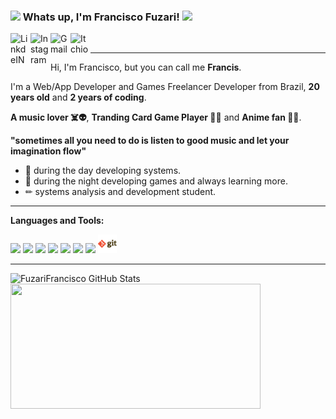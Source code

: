### <img src="https://www.flaticon.com/svg/static/icons/svg/838/838490.svg" width="24px" /> Whats up, I'm Francisco Fuzari!  <img src="https://www.flaticon.com/svg/static/icons/svg/3069/3069058.svg" width="24px" /> 

<a target="_blank" href="https://www.linkedin.com/in/francisco-fuzari-010912189/?trk=people-guest_profile-result-card_result-card_full-click&originalSubdomain=br">
  <img align="left" alt="LinkdeIN" width="32px" src="https://cdn0.iconfinder.com/data/icons/social-media-color-1/128/yumminky-social-media-62-256.png"/>
</a>
<a target="_blank" href="https://www.instagram.com/fuzarifrancisco/">
  <img align="left" alt="Instagram" width="32px" src="https://cdn4.iconfinder.com/data/icons/social-media-logos-6/512/62-instagram-256.png" />
</a>
<a target="_blank" href="mailto:franciscofuzaridev@gmail.com">
  <img align="left" alt="Gmail" width="32px" src="https://www.google.com/gmail/about/static/images/logo-gmail.png?cache=1adba63" />
</a>
<a target="_blank" href="https://fuzarifrancisco.itch.io/">
  <img align="left" alt="Itchio" width="32px" src="https://user-images.githubusercontent.com/7604468/87527283-e4b9eb00-c659-11ea-8281-dc9d8377ce30.png" />
</a>
</br>

---- 

Hi, I'm Francisco, but you can call me **Francis**. 

I'm a Web/App Developer and Games Freelancer Developer from Brazil, **20 years old** and **2 years of coding**. 

**A music lover ☠️👽**, **Tranding Card Game Player 👾🤖** and **Anime fan 🍙🍡**.

**"sometimes all you need to do is listen to good music and let your imagination flow"**

* 🌝 during the day developing systems. 
* 🌚 during the night developing games and always learning more.
* ✏ systems analysis and development student.

----

**Languages and Tools:**  

<code><img height="30" src="https://seeklogo.com/images/C/c-sharp-c-logo-02F17714BA-seeklogo.com.png"></code>
<code><img height="30" src="https://upload.wikimedia.org/wikipedia/commons/thumb/6/61/HTML5_logo_and_wordmark.svg/200px-HTML5_logo_and_wordmark.svg.png"></code>
<code><img height="30" src="https://seeklogo.com/images/C/css3-logo-8724075274-seeklogo.com.png"></code>
<code><img height="30" src="https://cdn.iconscout.com/icon/free/png-512/typescript-1174965.png"></code>
<code><img height="30" src="https://image.flaticon.com/icons/png/512/552/552220.png"></code>
<code><img height="30" src="https://ionicframework.com/img/meta/logo.png"></code>
<code><img height="30" src="https://i0.wp.com/www.selectgame.com.br/wp-content/uploads/unityappicon-450x450.png"></code>
<code><img height="30" src="https://raw.githubusercontent.com/github/explore/80688e429a7d4ef2fca1e82350fe8e3517d3494d/topics/git/git.png"></code>

----
   
![FuzariFrancisco GitHub Stats](https://github-readme-stats.vercel.app/api?username=fuzarifrancisco&show_icons=true)
<a href="https://github.com/fuzarifrancisco?tab=repositories">
    <img align="left" src="https://github-readme-stats.vercel.app/api/top-langs/?username=fuzarifrancisco&layout=compact" width="400" height="200"/>
</a>

